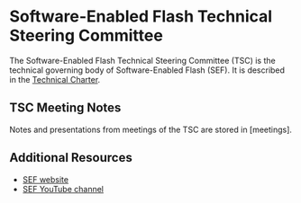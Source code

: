 # Software-Enabled Flash Technical Steering Committee

The Software-Enabled Flash Technical Steering Committee (TSC) is the technical
governing body of Software-Enabled Flash (SEF).  It is described in the
[Technical Charter](https://github.com/SoftwareEnabledFlash/TSC/raw/main/Software%20Enabled%20Flash%20OSS%20LF%20Project%20-%20Technical%20Charter.pdf).

## TSC Meeting Notes

Notes and presentations from meetings of the TSC are stored in [meetings].

## Additional Resources

* [SEF website](https://softwareenabledflash.org)
* [SEF YouTube channel](https://www.youtube.com/channel/UCF9L-AlZw1lawXNQc5pvhCA)
